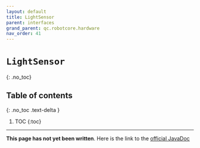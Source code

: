 ```yaml
---
layout: default
title: LightSensor
parent: interfaces
grand_parent: qc.robotcore.hardware
nav_order: 41
---
```

# `LightSensor`
{: .no_toc}

## Table of contents
{: .no_toc .text-delta }

1. TOC
{:toc}
---
**This page has not yet been written**. Here is the link to the [official JavaDoc](https://ftctechnh.github.io/ftc_app/doc/javadoc/com/qualcomm/robotcore/hardware/LightSensor.html)
        
